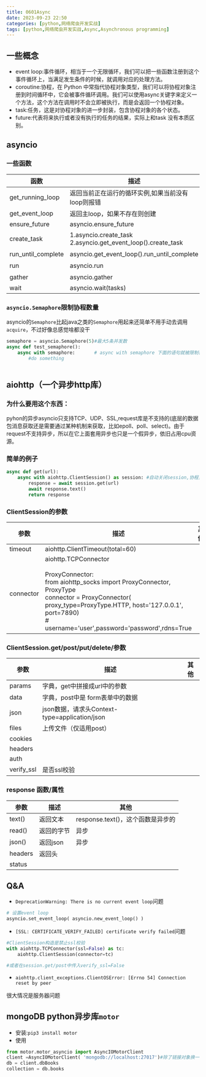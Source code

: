 ```yaml
---
title: 0601Async
date: 2023-09-23 22:50
categories: [python,网络爬虫开发实战]
tags: [python,网络爬虫开发实战,Async,Asynchronous programming] 
---
```


## 一些概念
- event loop:事件循环，相当于一个无限循环，我们可以把一些函数注册到这个事件循环上，当满足发生条件的时候，就调用对应的处理方法。
- coroutine:协程，在 Python 中常指代协程对象类型，我们可以将协程对象注册到时间循环中，它会被事件循环调用。我们可以使用async关键字来定义一个方法，这个方法在调用时不会立即被执行，而是会返回一个协程对象。
- task:任务，这是对协程对象的进一步封装，包含协程对象的各个状态。
- future:代表将来执行或者没有执行的任务的结果，实际上和task 没有本质区别。


## asyncio

### 一些函数

函数|描述|其他
---|---|---
get_running_loop|返回当前正在运行的循环实例,如果当前没有loop则报错|
get_event_loop|返回主loop，如果不存在则创建|
ensure_future|asyncio.ensure_future|
create_task|1.asyncio.create_task<br/>2.asyncio.get_event_loop().create_task|1.等价于asyncio.get_running_loop().create_task
run_until_complete|asyncio.get_event_loop().run_until_complete|阻塞运行协程并返回结果
run|asyncio.run|阻塞运行协程并返回结果
gather|asyncio.gather|运行一组协程
wait|asyncio.wait(tasks)|

### `asyncio.Semaphore`限制协程数量

asyncio的`Semaphore`比起java之类的`Semaphore`用起来还简单不用手动去调用`acquire`，不过好像总感觉啥都没干

```python
semaphore = asyncio.Semaphore(5)#最大5条并发数
async def test_semaphore():
    async with semaphore:       # async with semaphore 下面的语句就被限制在最大5条并发了
        #do something
        
```

## aiohttp（一个异步http库）
### 为什么要用这个东西：

pyhon的异步asyncio只支持TCP、UDP、SSL,request库是不支持的(底层的数据包消息获取还是需要通过某种机制来获取，比如epoll、poll、select)。由于request不支持异步，所以在它上面套用异步也只是一个假异步，依旧占用cpu资源。

### 简单的例子

```python
async def get(url):
    async with aiohttp.ClientSession() as session: #自动关闭session,协程里面witch前要加async
        response = await session.get(url)
        await response.text()
        return response
```

### ClientSession的参数

参数|描述|其他
---|---|---
timeout|aiohttp.ClientTimeout(total=60)|
connector|aiohttp.TCPConnector<br/><br/>ProxyConnector:<br/>from aiohttp_socks import ProxyConnector, ProxyType<br/>connector = ProxyConnector(  proxy_type=ProxyType.HTTP, host='127.0.0.1', port=7890)<br/># username='user',password='password',rdns=True|

### ClientSession.get/post/put/delete/参数

参数|描述|其他
---|---|---
params|字典，get中拼接成url中的参数|
data|字典，post中是 form表单中的数据|
json|json数据，请求头Context-type=application/json|
files|上传文件（仅适用post）|
cookies||
headers||
auth||
verify_ssl|是否ssl校验|

### response 函数/属性

参数|描述|其他
---|---|---
text()|返回文本|response.text()，这个函数是异步的
read()|返回的字节|异步
json()|返回json|异步
headers|返回头|
status||

## Q&A
- `DeprecationWarning: There is no current event loop`问题

```python
# 设置event loop
asyncio.set_event_loop( asyncio.new_event_loop() )
```

- `[SSL: CERTIFICATE_VERIFY_FAILED] certificate verify failed`问题

```python
#ClientSession构造是禁止ssl校验
with aiohttp.TCPConnector(ssl=False) as tc:
    aiohttp.ClientSession(connector=tc)

#或者在session.get/post中传入verify_ssl=False
```

- `aiohttp.client_exceptions.ClientOSError: [Errno 54] Connection reset by peer`

很大情况是服务器问题

## mongoDB python异步库`motor`
- 安装:`pip3 install motor`
- 使用

```python
from motor.motor_asyncio import AsyncIOMotorClient
client =AsyncIOMotorClient( 'mongodb://localhost:27017')#除了链接对象换一下其他的没有不一样
db = client.dbBooks
collection = db.books
```
